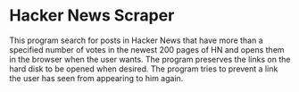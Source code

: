 # Hacker News Scraper

This program search for posts in Hacker News that have more than a specified number of votes in the newest 200 pages of HN and opens them in the browser when the user wants. The program preserves the links on the hard disk to be opened when desired. The program tries to prevent a link the user has seen from appearing to him again.
